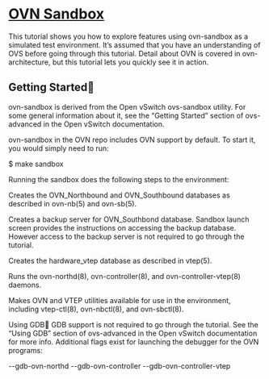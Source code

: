 # **[OVN Sandbox](https://docs.ovn.org/en/stable/tutorials/ovn-sandbox.html)**

This tutorial shows you how to explore features using ovn-sandbox as a simulated test environment. It’s assumed that you have an understanding of OVS before going through this tutorial. Detail about OVN is covered in ovn-architecture, but this tutorial lets you quickly see it in action.

## Getting Started

ovn-sandbox is derived from the Open vSwitch ovs-sandbox utility. For some general information about it, see the “Getting Started” section of ovs-advanced in the Open vSwitch documentation.

ovn-sandbox in the OVN repo includes OVN support by default. To start it, you would simply need to run:

$ make sandbox

Running the sandbox does the following steps to the environment:

Creates the OVN_Northbound and OVN_Southbound databases as described in ovn-nb(5) and ovn-sb(5).

Creates a backup server for OVN_Southbond database. Sandbox launch screen provides the instructions on accessing the backup database. However access to the backup server is not required to go through the tutorial.

Creates the hardware_vtep database as described in vtep(5).

Runs the ovn-northd(8), ovn-controller(8), and ovn-controller-vtep(8) daemons.

Makes OVN and VTEP utilities available for use in the environment, including vtep-ctl(8), ovn-nbctl(8), and ovn-sbctl(8).

Using GDB
GDB support is not required to go through the tutorial. See the “Using GDB” section of ovs-advanced in the Open vSwitch documentation for more info. Additional flags exist for launching the debugger for the OVN programs:

--gdb-ovn-northd
--gdb-ovn-controller
--gdb-ovn-controller-vtep
